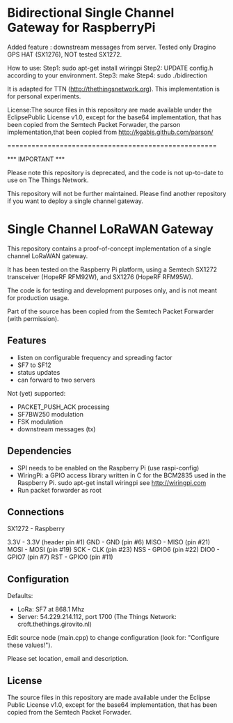 Bidirectional Single Channel Gateway for RaspberryPi
====================================================

Added feature : downstream messages from server.
Tested only Dragino GPS HAT (SX1276), NOT tested SX1272.

How to use:
Step1: sudo apt-get install wiringpi
Step2: UPDATE config.h according to your environment.
Step3: make
Step4: sudo ./bidirection  

It is adapted for TTN (http://thethingsnetwork.org).
This implementation is for personal experiments.

License:The source files in this repository are made available under the EclipsePublic License v1.0, except for the base64 implementation, that has been copied from the Semtech Packet Forwader, the parson implementation,that been copied from http://kgabis.github.com/parson/

====================================================

*** IMPORTANT ***

Please note this repository is deprecated, and the code is not up-to-date to use on The Things Network.

This repository will not be further maintained. Please find another repository if you want to deploy a single channel gateway.


Single Channel LoRaWAN Gateway
==============================
This repository contains a proof-of-concept implementation of a single
channel LoRaWAN gateway.

It has been tested on the Raspberry Pi platform, using a Semtech SX1272
transceiver (HopeRF RFM92W), and SX1276 (HopeRF RFM95W).

The code is for testing and development purposes only, and is not meant 
for production usage. 

Part of the source has been copied from the Semtech Packet Forwarder 
(with permission).

Features
--------
- listen on configurable frequency and spreading factor
- SF7 to SF12
- status updates
- can forward to two servers

Not (yet) supported:
- PACKET_PUSH_ACK processing
- SF7BW250 modulation
- FSK modulation
- downstream messages (tx)

Dependencies
------------
- SPI needs to be enabled on the Raspberry Pi (use raspi-config)
- WiringPi: a GPIO access library written in C for the BCM2835 
  used in the Raspberry Pi.
  sudo apt-get install wiringpi
  see http://wiringpi.com
- Run packet forwarder as root

Connections
-----------
SX1272 - Raspberry

3.3V   - 3.3V (header pin #1) 
GND	   - GND (pin #6)
MISO   - MISO (pin #21)
MOSI   - MOSI (pin #19)
SCK    - CLK (pin #23)
NSS    - GPIO6 (pin #22)
DIO0   - GPIO7 (pin #7)
RST    - GPIO0 (pin #11)

Configuration
-------------

Defaults:

- LoRa:   SF7 at 868.1 Mhz
- Server: 54.229.214.112, port 1700  (The Things Network: croft.thethings.girovito.nl)

Edit source node (main.cpp) to change configuration (look for: "Configure these values!").

Please set location, email and description.

License
-------
The source files in this repository are made available under the Eclipse
Public License v1.0, except for the base64 implementation, that has been
copied from the Semtech Packet Forwader.
